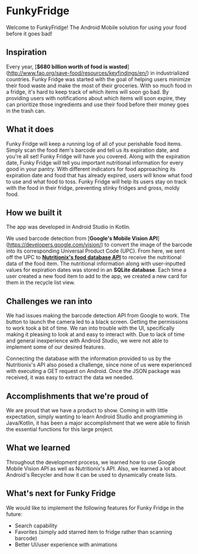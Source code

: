 # FunkyFridge
Welcome to FunkyFridge! The Android Mobile solution for using your food before it goes bad!

## Inspiration
Every year, [**$680 billion worth of food is wasted**] (http://www.fao.org/save-food/resources/keyfindings/en/) in industrialized countries. Funky Fridge was started with the goal of helping users minimize their food waste and make the most of their groceries. With so much food in a fridge, it's hard to keep track of which items will soon go bad. By providing users with notifications about which items will soon expire, they can prioritize those ingredients and use their food before their money goes in the trash can. 

## What it does
Funky Fridge will keep a running log of all of your perishable food items. Simply scan the food item's barcode and tell us its expiration date, and you're all set! Funky Fridge will have you covered.
Along with the expiration date, Funky Fridge will tell you important nutritional information for every good in your pantry. With different indicators for food approaching its expiration date and food that has already expired, users will know what food to use and what food to toss. Funky Fridge will help its users stay on track with the food in their fridge, preventing stinky fridges and gross, moldy food. 

## How we built it
The app was developed in Android Studio in Kotlin.

We used barcode detection from [**Google's Mobile Vision API**] (https://developers.google.com/vision/) to convert the image of the barcode into its corresponding Universal Product Code (UPC). From here, we sent off the UPC to [**Nutritionix's food database API**](https://developer.nutritionix.com/v1_1/quick-start/upc-scan) to receive the nutritional data of the food item. The nutritional information along with user-inputted values for expiration dates was stored in an **SQLite database**. Each time a user created a new food item to add to the app, we created a new card for them in the recycle list view.

## Challenges we ran into
We had issues making the barcode detection API from Google to work. The button to launch the camera led to a black screen. Getting the permissions to work took a bit of time. We ran into trouble with the UI, specifically making it pleasing to look at and easy to interact with. Due to lack of time and general inexperience with Android Studio, we were not able to implement some of our desired features. 

Connecting the database with the information provided to us by the Nutritionix's API also posed a challenge, since none of us were experienced with executing a GET request on Android. Once the JSON package was received, it was easy to extract the data we needed. 

## Accomplishments that we're proud of
We are proud that we have a product to show. Coming in with little expectation, simply wanting to learn Android Studio and programming in Java/Kotlin, it has been a major accomplishment that we were able to finish the essential functions for this large project.

## What we learned
Throughout the development process, we learned how to use Google Mobile Vision API as well as Nutritionix's API.
Also, we learned a lot about Android's Recycler and how it can be used to dynamically create lists.

## What's next for Funky Fridge
We would like to implement the following features for Funky Fridge in the future:
* Search capability
* Favorites (simply add starred item to fridge rather than scanning barcode)
* Better UI/user experience with animations
